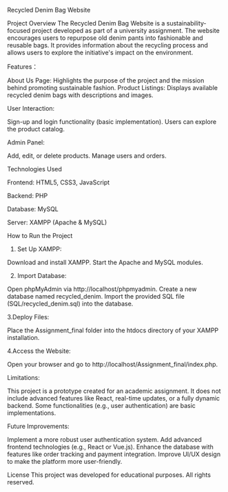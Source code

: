 Recycled Denim Bag Website

Project Overview
The Recycled Denim Bag Website is a sustainability-focused project developed as part of a university assignment. The website encourages users to repurpose old denim pants into fashionable and reusable bags. It provides information about the recycling process and allows users to explore the initiative's impact on the environment.

Features：

About Us Page: Highlights the purpose of the project and the mission behind promoting sustainable fashion.
Product Listings: Displays available recycled denim bags with descriptions and images.

User Interaction:

Sign-up and login functionality (basic implementation).
Users can explore the product catalog.

Admin Panel:

Add, edit, or delete products.
Manage users and orders.

Technologies Used

Frontend:
HTML5, CSS3, JavaScript

Backend:
PHP

Database:
MySQL

Server:
XAMPP (Apache & MySQL)

How to Run the Project

1. Set Up XAMPP:

Download and install XAMPP.
Start the Apache and MySQL modules.

2. Import Database:

Open phpMyAdmin via http://localhost/phpmyadmin.
Create a new database named recycled_denim.
Import the provided SQL file (SQL/recycled_denim.sql) into the database.

3.Deploy Files:

Place the Assignment_final folder into the htdocs directory of your XAMPP installation.

4.Access the Website:

Open your browser and go to http://localhost/Assignment_final/index.php.

Limitations:

This project is a prototype created for an academic assignment.
It does not include advanced features like React, real-time updates, or a fully dynamic backend.
Some functionalities (e.g., user authentication) are basic implementations.

Future Improvements:

Implement a more robust user authentication system.
Add advanced frontend technologies (e.g., React or Vue.js).
Enhance the database with features like order tracking and payment integration.
Improve UI/UX design to make the platform more user-friendly.

License
This project was developed for educational purposes. All rights reserved.

